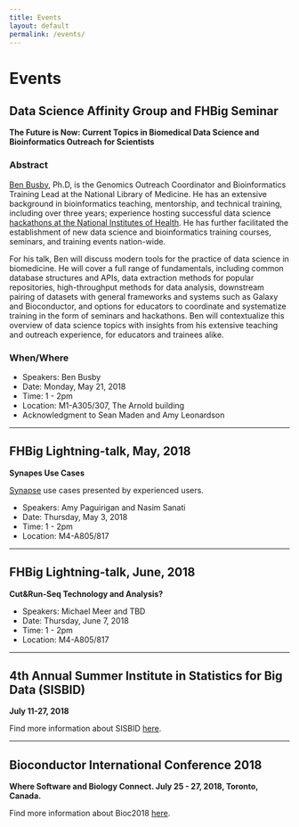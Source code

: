 ```yaml
---
title: Events
layout: default
permalink: /events/
---
```

# Events

## Data Science Affinity Group and FHBig Seminar
__The Future is Now: Current Topics in Biomedical Data Science and Bioinformatics Outreach for
Scientists__

### Abstract
[Ben Busby](http://linkedin.com/in/dcgenomics), Ph.D, is the
Genomics Outreach Coordinator and Bioinformatics Training Lead at the
National Library of Medicine. He has an extensive background in
bioinformatics teaching, mentorship, and technical training, including
over three years; experience hosting successful data science
[hackathons  at the National Institutes of Health](https://github.com/NCBI-Hackathons). He 
has further facilitated the establishment of new data science and
bioinformatics training courses, seminars, and training events nation-wide.

For his talk, Ben will discuss modern tools for the practice of data science
in biomedicine. He will cover a full range of fundamentals, including
common database structures and APIs, data extraction methods for
popular repositories, high-throughput methods for data analysis,
downstream pairing of datasets with general frameworks and systems
such as Galaxy and Bioconductor, and options for educators to
coordinate and systematize training in the form of seminars and
hackathons. Ben will contextualize this overview of data science
topics with insights from his extensive teaching and outreach
experience, for educators and trainees alike.

### When/Where
- Speakers: Ben Busby
- Date: Monday, May 21, 2018
- Time: 1 - 2pm
- Location: M1-A305/307, The Arnold building
- Acknowledgment to Sean Maden and Amy Leonardson

---

## FHBig Lightning-talk, May, 2018
__Synapes Use Cases__

[Synapse](https://www.synapse.org/) use cases presented by experienced users.
- Speakers: Amy Paguirigan and Nasim Sanati
- Date: Thursday,  May 3, 2018
- Time: 1 - 2pm
- Location: M4-A805/817

---

## FHBig Lightning-talk, June, 2018
__Cut&Run-Seq Technology and Analysis?__

- Speakers: Michael Meer and TBD
- Date: Thursday,  June 7, 2018
- Time: 1 - 2pm
- Location: M4-A805/817

---

## 4th Annual Summer Institute in Statistics for Big Data (SISBID)
__July 11-27, 2018__

Find more information about SISBID [here](http://www.biostat.washington.edu/suminst/sisbid).

---

## Bioconductor International Conference 2018
__Where Software and Biology Connect. July 25 - 27, 2018, Toronto, Canada.__

Find more information about Bioc2018 [here](http://bioc2018.bioconductor.org/).
